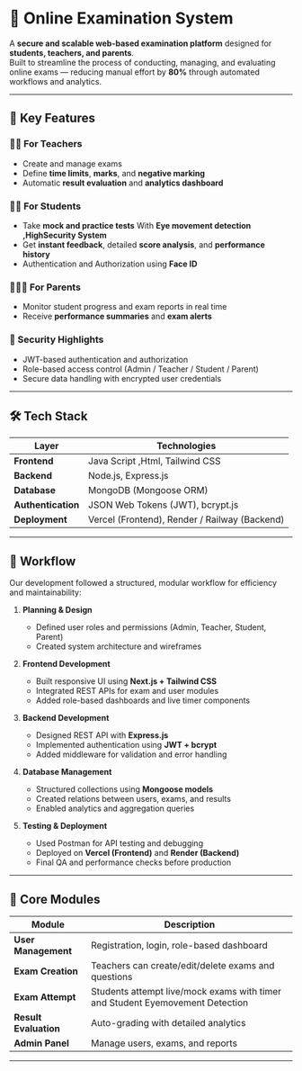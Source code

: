 # 🧠 Online Examination System

A **secure and scalable web-based examination platform** designed for **students, teachers, and parents**.  
Built to streamline the process of conducting, managing, and evaluating online exams — reducing manual effort by **80%** through automated workflows and analytics.

---

## 🚀 Key Features

### 👩‍🏫 For Teachers
- Create and manage exams 
- Define **time limits**, **marks**, and **negative marking**
- Automatic **result evaluation** and **analytics dashboard**

### 🧑‍🎓 For Students
- Take **mock and practice tests**   With **Eye movement detection ,HighSecurity System**
- Get **instant feedback**, detailed **score analysis**, and **performance history**
- Authentication and Authorization using **Face ID**

### 👨‍👩‍👧 For Parents
- Monitor student progress and exam reports in real time  
- Receive **performance summaries** and **exam alerts**

### 🔐 Security Highlights
- JWT-based authentication and authorization  
- Role-based access control (Admin / Teacher / Student / Parent)  
- Secure data handling with encrypted user credentials  


---

## 🛠️ Tech Stack

| Layer | Technologies |
|-------|---------------|
| **Frontend** | Java Script ,Html, Tailwind CSS |
| **Backend** | Node.js, Express.js |
| **Database** | MongoDB (Mongoose ORM) |
| **Authentication** | JSON Web Tokens (JWT), bcrypt.js |
| **Deployment** | Vercel (Frontend), Render / Railway (Backend) |


---

## 🔄 Workflow

Our development followed a structured, modular workflow for efficiency and maintainability:

1. **Planning & Design**
   - Defined user roles and permissions (Admin, Teacher, Student, Parent)
   - Created system architecture and wireframes

2. **Frontend Development**
   - Built responsive UI using **Next.js + Tailwind CSS**
   - Integrated REST APIs for exam and user modules
   - Added role-based dashboards and live timer components

3. **Backend Development**
   - Designed REST API with **Express.js**
   - Implemented authentication using **JWT + bcrypt**
   - Added middleware for validation and error handling

4. **Database Management**
   - Structured collections using **Mongoose models**
   - Created relations between users, exams, and results
   - Enabled analytics and aggregation queries

5. **Testing & Deployment**
   - Used Postman for API testing and debugging  
   - Deployed on **Vercel (Frontend)** and **Render (Backend)**  
   - Final QA and performance checks before production

---

## 🧩 Core Modules

| Module | Description |
|---------|--------------|
| **User Management** | Registration, login, role-based dashboard |
| **Exam Creation** | Teachers can create/edit/delete exams and questions |
| **Exam Attempt** | Students attempt live/mock exams with timer and Student Eyemovement Detection|
| **Result Evaluation** | Auto-grading with detailed analytics |
| **Admin Panel** | Manage users, exams, and reports |

---

